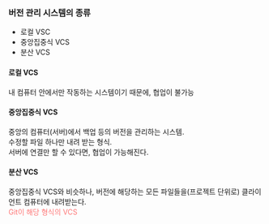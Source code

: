 ### 버전 관리 시스템의 종류
- 로컬 VSC
- 중앙집중식 VCS
- 분산 VCS
#### 로컬 VCS
내 컴퓨터 안에서만 작동하는 시스템이기 때문에, 협업이 불가능
#### 중앙집중식 VCS
중앙의 컴퓨터(서버)에서 백업 등의 버전을 관리하는 시스템.  
수정할 파일 하나만 내려 받는 형식.  
서버에 연결만 할 수 있다면, 협업이 가능해진다.  
#### 분산 VCS
중앙집중식 VCS와 비슷하나, 버전에 해당하는 모든 파일들을(프로젝트 단위로) 클라이언트 컴퓨터에 내려받는다.  
<span style="color: #FF7777">Git이 해당 형식의 VCS</span>